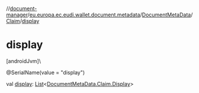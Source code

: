 //[document-manager](../../../../index.md)/[eu.europa.ec.eudi.wallet.document.metadata](../../index.md)/[DocumentMetaData](../index.md)/[Claim](index.md)/[display](display.md)

# display

[androidJvm]\

@SerialName(value = &quot;display&quot;)

val [display](display.md): [List](https://kotlinlang.org/api/latest/jvm/stdlib/kotlin-stdlib/kotlin.collections/-list/index.html)&lt;[DocumentMetaData.Claim.Display](-display/index.md)&gt;
